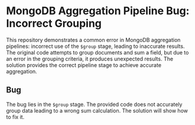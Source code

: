 # MongoDB Aggregation Pipeline Bug: Incorrect Grouping

This repository demonstrates a common error in MongoDB aggregation pipelines: incorrect use of the `$group` stage, leading to inaccurate results.  The original code attempts to group documents and sum a field, but due to an error in the grouping criteria, it produces unexpected results. The solution provides the correct pipeline stage to achieve accurate aggregation.

## Bug
The bug lies in the `$group` stage.  The provided code does not accurately group data leading to a wrong sum calculation.  The solution will show how to fix it.